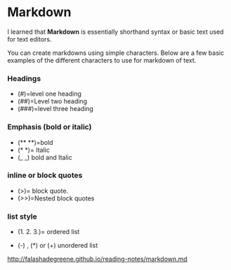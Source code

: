 # **Markdown**

I learned that **Markdown** is essentially shorthand syntax or basic text used for text editors.

You can create markdowns using simple characters. Below are a few basic examples of the different characters to use for markdown of text.

### Headings 

- (#)=level one heading 
- (##)=Level two heading
- (###)=level three heading 

### Emphasis (bold or italic)

* (** **)=bold 
* (* *)= Italic
* (_ _) bold and Italic

### inline or block quotes 

- (>)= block quote. 
- (>>)=Nested block quotes

### list style

- (1. 2. 3.)= ordered list 

- (-) , (*) or (+) unordered list 

<http://falashadegreene.github.io/reading-notes/markdown.md>
